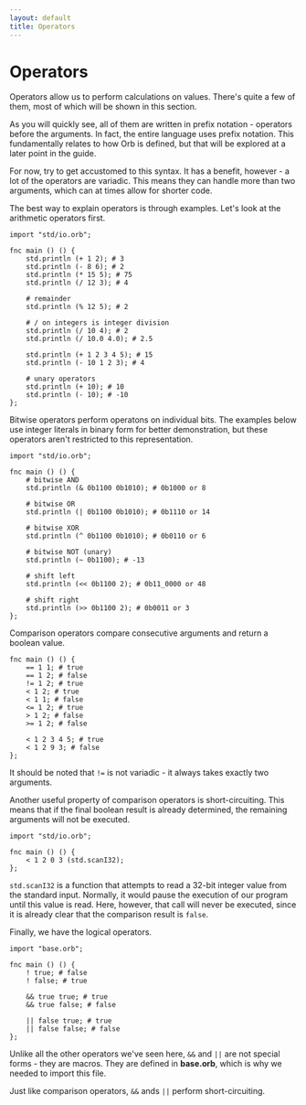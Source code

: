 ```yaml
---
layout: default
title: Operators
---
```

# Operators

Operators allow us to perform calculations on values. There's quite a few of them, most of which will be shown in this section.

As you will quickly see, all of them are written in prefix notation - operators before the arguments. In fact, the entire language uses prefix notation. This fundamentally relates to how Orb is defined, but that will be explored at a later point in the guide.

For now, try to get accustomed to this syntax. It has a benefit, however - a lot of the operators are variadic. This means they can handle more than two arguments, which can at times allow for shorter code.

The best way to explain operators is through examples. Let's look at the arithmetic operators first.

```
import "std/io.orb";

fnc main () () {
    std.println (+ 1 2); # 3
    std.println (- 8 6); # 2
    std.println (* 15 5); # 75
    std.println (/ 12 3); # 4

    # remainder
    std.println (% 12 5); # 2

    # / on integers is integer division
    std.println (/ 10 4); # 2
    std.println (/ 10.0 4.0); # 2.5

    std.println (+ 1 2 3 4 5); # 15
    std.println (- 10 1 2 3); # 4

    # unary operators
    std.println (+ 10); # 10
    std.println (- 10); # -10
};
```

Bitwise operators perform operatons on individual bits. The examples below use integer literals in binary form for better demonstration, but these operators aren't restricted to this representation.

```
import "std/io.orb";

fnc main () () {
    # bitwise AND
    std.println (& 0b1100 0b1010); # 0b1000 or 8

    # bitwise OR
    std.println (| 0b1100 0b1010); # 0b1110 or 14

    # bitwise XOR
    std.println (^ 0b1100 0b1010); # 0b0110 or 6

    # bitwise NOT (unary)
    std.println (~ 0b1100); # -13

    # shift left
    std.println (<< 0b1100 2); # 0b11_0000 or 48

    # shift right
    std.println (>> 0b1100 2); # 0b0011 or 3
};
```

Comparison operators compare consecutive arguments and return a boolean value.

```
fnc main () () {
    == 1 1; # true
    == 1 2; # false
    != 1 2; # true
    < 1 2; # true
    < 1 1; # false
    <= 1 2; # true
    > 1 2; # false
    >= 1 2; # false

    < 1 2 3 4 5; # true
    < 1 2 9 3; # false
};
```

It should be noted that `!=` is not variadic - it always takes exactly two arguments.

Another useful property of comparison operators is short-circuiting. This means that if the final boolean result is already determined, the remaining arguments will not be executed.

```
import "std/io.orb";

fnc main () () {
    < 1 2 0 3 (std.scanI32);
};
```

`std.scanI32` is a function that attempts to read a 32-bit integer value from the standard input. Normally, it would pause the execution of our program until this value is read. Here, however, that call will never be executed, since it is already clear that the comparison result is `false`.

Finally, we have the logical operators.

```
import "base.orb";

fnc main () () {
    ! true; # false
    ! false; # true

    && true true; # true
    && true false; # false

    || false true; # true
    || false false; # false
};
```

Unlike all the other operators we've seen here, `&&` and `||` are not special forms - they are macros. They are defined in **base.orb**, which is why we needed to import this file.

Just like comparison operators, `&&` ands `||` perform short-circuiting.